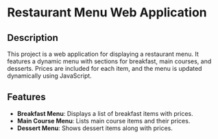 # Restaurant Menu Web Application

## Description

This project is a web application for displaying a restaurant menu. It features a dynamic menu with sections for breakfast, main courses, and desserts. Prices are included for each item, and the menu is updated dynamically using JavaScript.

## Features

- **Breakfast Menu**: Displays a list of breakfast items with prices.
- **Main Course Menu**: Lists main course items and their prices.
- **Dessert Menu**: Shows dessert items along with prices.

